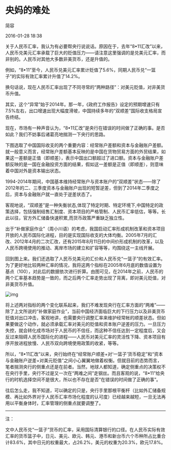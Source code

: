 # 央妈的难处

简容

2016-01-28 18:38 

关于人民币汇率，我认为有必要帮央行说说话。原因在于，去年“8•11汇改”以来，人民币兑美元汇率承载了巨大的贬值压力——请注意这里强调的是兑美元汇率，而非别的。人民币对其他大多数非美货币，还是升值的。



例如，“8•11”至今，人民币兑美元汇率累计贬值了5.6%，同期人民币兑“一篮子”的实际有效汇率累计升值了14.2%。



换句话说，现在人民币汇率出现了不同寻常的“两种路径”：对美元贬值，对非美货币升值。



其实，这个“异常”始于2014年。那一年，《政府工作报告》设定的预期增速只有7.5%左右，出口增速出现大幅度滑坡，中国持续多年的“双顺差”国际收支格局宣告终结。



现在，市场有一种声音认为，“8•11汇改”是央行在错误的时间做了正确的事。是否如此？我们不妨事后诸葛亮地揣测一下央行的思路。



下图选取了中国国际收支的两个重要内容：经常账户差额和资本与金融账户差额。就一般意义而言，经常账户差额基本反映的是中国在货物贸易方面的外贸结果，如果这一差额是正值（即顺差），表示中国出口额超过了进口额。资本与金融账户差额反映的是一国在金融投资方面的结果，假如这一差额是正值（即顺差），则意味着中国对外是资本输出状态。



1994-2014年期间，中国基本维持经常账户与资本账户的“双顺差”状态——除了2012年的二、三季度资本与金融账户出现的短暂逆差，但到了2014年二季度之后，资本与金融账户就一直处于逆差状态了。



客观地说，“双顺差”是一种失衡状态,体现了特定时期、特定环境下,中国特定的政策选择，包括强制结售汇制度、资本项目的严格管制、人民币汇率低估，等等。长此以往，官方外汇储备快速积累,而货币政策严重缺乏独立性。



出于“补做家庭作业”（周小川语）的考虑，我国启动汇率形成机制改革和资本项目开放的人民币国际化进程，目的是实现国际收支的大体均衡。2005年7月的汇改、2012年4月的二次汇改，还有2015年8月11日的中间价形成机制的改革，以及人民币跨境使用的推动、离岸市场的建立和扩容等等，均围绕这一主线开展。



回到图上来。我们还选取了人民币兑美元的汇价和人民币兑“一篮子”的有效汇率。为了更好地比较两种汇率的情况，我将这两个指标在2005年6月底的数值设置为基点（100），对此后的数据依次进行折算。由图可见，在2014年之前，人民币的两个汇率基本趋势是一致的，而之后两个汇率走势出现了背离，即对美元贬值，对非美货币升值。



![img](http://image.thepaper.cn/www/image/4/765/2.jpg)

将上述两对指标的两个变化联系起来，我们不难发现央行在汇率方面的“两难”——除了上文所说的“补做家庭作业”，当前中国经济面临巨大的下行压力以及非美货币贬值对出口冲击，客观地讲，也需要央行调整汇率来维护经常帐的顺差状态。但如果要做这个动作，就必须承载汇率对美元的贬值和资本账户逆差的压力。一旦压力失控，就会转化成市场对于人民币的不信任，而这种不信任达到一定程度后，又会反过来阻碍人民币国际化的进程——人民币对美元汇率的灵活性下降、资本项目有序开放进程放慢、人民币双向跨境使用政策的收紧，等等。



所以，“8•11汇改”以来，央行始终在“经常账户顺差+对‘一篮子’货币稳定”和“资本与金融账户逆差+对美元贬值”之间小心翼翼地做着权衡。但就目前的态势而言，笔者揣测央行的侧重点还是在前者。当然，地球人都知道，确定侧重点的决策权不在央行手里，央行不过是又一次在“两难之间”走钢丝。而且客观的说，“8•11”给央行的时机选择空间不是很大，所以也不存在是否“在错误的时间做了正确的事”。



往后怎么走，我不知道，可以确定的只是，央行手里那根平衡杆（比如外汇储备规模、再比如外界对于人民币汇率市场化程度的认可度）已经越来越短，一旦无法再用以平衡身体时，汇率管理的侧重点就要调整了。



***



注：

文中人民币兑“一篮子”货币的汇率，采用国际清算银行的口径。在人民币实际有效汇率的货币篮子中，日元、美元、欧元、韩元、港币和新台币六个币种所占比重合计83.6%，其中日元的权重最大，占26.2%，美元的权重为20.3%，欧元17.8%。
